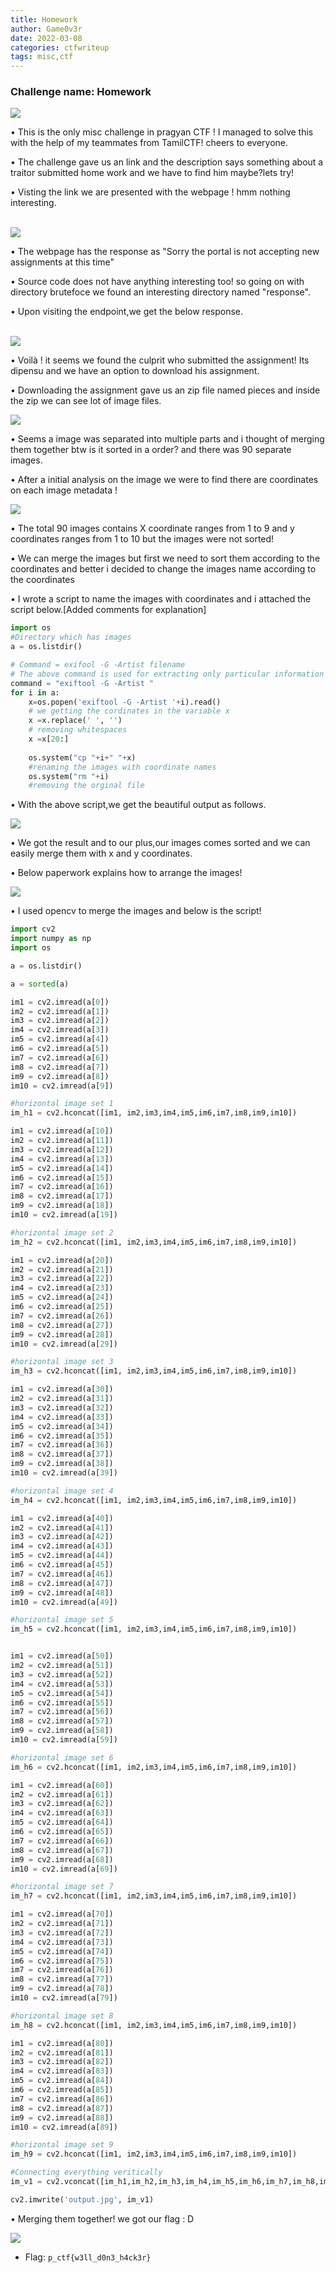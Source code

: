 ```yaml
---
title: Homework
author: Game0v3r
date: 2022-03-08
categories: ctfwriteup
tags: misc,ctf
---
```




### Challenge name: Homework

<img src="https://raw.githubusercontent.com/kabilan1290/WebCTF/master/pragyan/Screenshot_2022-03-06_19-33-51.png">

<p>• This is the only misc challenge in pragyan CTF !  I managed to solve this with the help of my teammates from TamilCTF! cheers to everyone.</p>

<p>• The challenge gave us an link and the description says something about a traitor submitted home work and we have to find him maybe?lets try!</p>

<p>• Visting the link we are presented with the webpage ! hmm nothing interesting.</p>
  <br>
<img src="https://raw.githubusercontent.com/kabilan1290/WebCTF/master/pragyan/Screenshot_2022-03-06_19-34-19.png">
  
<p>• The webpage has the response as  "Sorry the portal is not accepting new assignments at this time"</p>
  
<p>• Source code does not have anything interesting too! so going on with directory brutefoce we found an interesting directory named "response".</p>
  
<p>• Upon visiting the endpoint,we get the below response.</p>
  
<br>
<img src="https://raw.githubusercontent.com/kabilan1290/WebCTF/master/pragyan/Screenshot_2022-03-06_19-34-40.png">
 
<p>• Voilà ! it seems we found the culprit who submitted the assignment! Its dipensu and we have an option to download his assignment.</p>
  
<p>• Downloading the assignment gave us an zip file named pieces and inside the zip we can see lot of image files.</p>
  
<img src="https://raw.githubusercontent.com/kabilan1290/WebCTF/master/pragyan/Screenshot_2022-03-06_19-37-39.png">
  
<p>• Seems a image was separated into multiple parts and i thought of merging them together btw is it sorted in a order? and there was 90 separate images.</p>
  
<p>• After a initial analysis on the image we were to find there are coordinates on each image metadata !</p>

<img src="https://raw.githubusercontent.com/kabilan1290/WebCTF/master/pragyan/coordinate.png">

<p>• The total 90 images contains X coordinate ranges from 1 to 9 and y coordinates ranges from 1 to 10 but the images were not sorted!</p>
  
<p>• We can merge the images but first we need to sort them according to the coordinates and better i decided to change the images name according to the coordinates</p>

<p>• I wrote a script to name the images with coordinates and i attached the script below.[Added comments for explanation]</p>

```py
import os
#Directory which has images
a = os.listdir()

# Command = exifool -G -Artist filename
# The above command is used for extracting only particular information from exiftool data and we only interested in coordinates.
command = "exiftool -G -Artist "
for i in a:
    x=os.popen('exiftool -G -Artist '+i).read()
    # we getting the cordinates in the variable x
    x =x.replace(' ', '')
    # removing whitespaces
    x =x[20:]
    
    os.system("cp "+i+" "+x)
    #renaming the images with coordinate names
    os.system("rm "+i)
    #removing the orginal file
  ```
  
<p>• With the above script,we get the beautiful output as follows.</p>
  
  <img src="https://raw.githubusercontent.com/kabilan1290/WebCTF/master/pragyan/sorted.png">
  
<p>• We got the result and to our plus,our images comes sorted and we can easily merge them with x and y coordinates.</p>
  
<p>• Below paperwork explains how to arrange the images!</p>
  
<img src="https://raw.githubusercontent.com/kabilan1290/WebCTF/master/pragyan/paperwork.jpg">

<p>• I used opencv to merge the images and below is the script!</p>

```py
import cv2
import numpy as np
import os

a = os.listdir()

a = sorted(a)

im1 = cv2.imread(a[0])
im2 = cv2.imread(a[1])
im3 = cv2.imread(a[2])
im4 = cv2.imread(a[3])
im5 = cv2.imread(a[4])
im6 = cv2.imread(a[5])
im7 = cv2.imread(a[6])
im8 = cv2.imread(a[7])
im9 = cv2.imread(a[8])
im10 = cv2.imread(a[9])

#horizontal image set 1
im_h1 = cv2.hconcat([im1, im2,im3,im4,im5,im6,im7,im8,im9,im10])

im1 = cv2.imread(a[10])
im2 = cv2.imread(a[11])
im3 = cv2.imread(a[12])
im4 = cv2.imread(a[13])
im5 = cv2.imread(a[14])
im6 = cv2.imread(a[15])
im7 = cv2.imread(a[16])
im8 = cv2.imread(a[17])
im9 = cv2.imread(a[18])
im10 = cv2.imread(a[19])

#horizontal image set 2
im_h2 = cv2.hconcat([im1, im2,im3,im4,im5,im6,im7,im8,im9,im10])

im1 = cv2.imread(a[20])
im2 = cv2.imread(a[21])
im3 = cv2.imread(a[22])
im4 = cv2.imread(a[23])
im5 = cv2.imread(a[24])
im6 = cv2.imread(a[25])
im7 = cv2.imread(a[26])
im8 = cv2.imread(a[27])
im9 = cv2.imread(a[28])
im10 = cv2.imread(a[29])

#horizontal image set 3
im_h3 = cv2.hconcat([im1, im2,im3,im4,im5,im6,im7,im8,im9,im10])

im1 = cv2.imread(a[30])
im2 = cv2.imread(a[31])
im3 = cv2.imread(a[32])
im4 = cv2.imread(a[33])
im5 = cv2.imread(a[34])
im6 = cv2.imread(a[35])
im7 = cv2.imread(a[36])
im8 = cv2.imread(a[37])
im9 = cv2.imread(a[38])
im10 = cv2.imread(a[39])

#horizontal image set 4
im_h4 = cv2.hconcat([im1, im2,im3,im4,im5,im6,im7,im8,im9,im10])

im1 = cv2.imread(a[40])
im2 = cv2.imread(a[41])
im3 = cv2.imread(a[42])
im4 = cv2.imread(a[43])
im5 = cv2.imread(a[44])
im6 = cv2.imread(a[45])
im7 = cv2.imread(a[46])
im8 = cv2.imread(a[47])
im9 = cv2.imread(a[48])
im10 = cv2.imread(a[49])

#horizontal image set 5
im_h5 = cv2.hconcat([im1, im2,im3,im4,im5,im6,im7,im8,im9,im10])


im1 = cv2.imread(a[50])
im2 = cv2.imread(a[51])
im3 = cv2.imread(a[52])
im4 = cv2.imread(a[53])
im5 = cv2.imread(a[54])
im6 = cv2.imread(a[55])
im7 = cv2.imread(a[56])
im8 = cv2.imread(a[57])
im9 = cv2.imread(a[58])
im10 = cv2.imread(a[59])

#horizontal image set 6
im_h6 = cv2.hconcat([im1, im2,im3,im4,im5,im6,im7,im8,im9,im10])

im1 = cv2.imread(a[60])
im2 = cv2.imread(a[61])
im3 = cv2.imread(a[62])
im4 = cv2.imread(a[63])
im5 = cv2.imread(a[64])
im6 = cv2.imread(a[65])
im7 = cv2.imread(a[66])
im8 = cv2.imread(a[67])
im9 = cv2.imread(a[68])
im10 = cv2.imread(a[69])

#horizontal image set 7
im_h7 = cv2.hconcat([im1, im2,im3,im4,im5,im6,im7,im8,im9,im10])

im1 = cv2.imread(a[70])
im2 = cv2.imread(a[71])
im3 = cv2.imread(a[72])
im4 = cv2.imread(a[73])
im5 = cv2.imread(a[74])
im6 = cv2.imread(a[75])
im7 = cv2.imread(a[76])
im8 = cv2.imread(a[77])
im9 = cv2.imread(a[78])
im10 = cv2.imread(a[79])

#horizontal image set 8
im_h8 = cv2.hconcat([im1, im2,im3,im4,im5,im6,im7,im8,im9,im10])

im1 = cv2.imread(a[80])
im2 = cv2.imread(a[81])
im3 = cv2.imread(a[82])
im4 = cv2.imread(a[83])
im5 = cv2.imread(a[84])
im6 = cv2.imread(a[85])
im7 = cv2.imread(a[86])
im8 = cv2.imread(a[87])
im9 = cv2.imread(a[88])
im10 = cv2.imread(a[89])

#horizontal image set 9
im_h9 = cv2.hconcat([im1, im2,im3,im4,im5,im6,im7,im8,im9,im10])

#Connecting everything veritically
im_v1 = cv2.vconcat([im_h1,im_h2,im_h3,im_h4,im_h5,im_h6,im_h7,im_h8,im_h9])

cv2.imwrite('output.jpg', im_v1)
```
<p>• Merging them together! we got our flag : D</p>

<img src="https://raw.githubusercontent.com/kabilan1290/WebCTF/master/pragyan/output.jpg"> <br>

- Flag: `p_ctf{w3ll_d0n3_h4ck3r}`